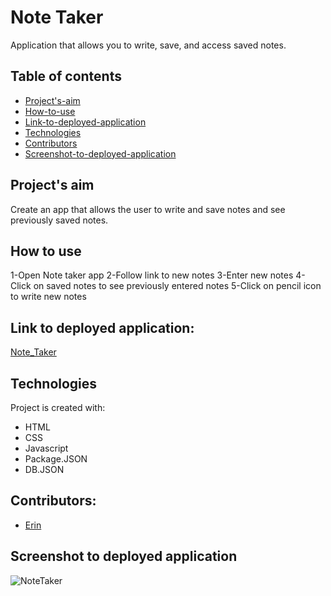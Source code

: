 
# Note Taker
Application that allows you to write, save, and access saved notes.

## Table of contents
* [Project's-aim](#project's-aim)
* [How-to-use](#how-to-use)
* [Link-to-deployed-application](#link-to-deployed-application)
* [Technologies](#technologies)
* [Contributors](#contributors)
* [Screenshot-to-deployed-application](#screenshot-to-deployed-application)




## Project's aim

Create an app that allows the user to write and save notes and see previously saved notes.
 


## How to use
1-Open Note taker app
2-Follow link to new notes
3-Enter new notes
4-Click on saved notes to see previously entered notes
5-Click on pencil icon to write new notes


## Link to deployed application:
 [Note_Taker](https://eeblaize2.github.io/Note_Taker/)


## Technologies
Project is created with:
* HTML 
* CSS 
* Javascript
* Package.JSON
* DB.JSON


## Contributors:
* [Erin](https://github.com/eeblaize2)


## Screenshot to deployed application
![NoteTaker](https://user-images.githubusercontent.com/77705971/123211476-5e687480-d478-11eb-9706-b9c63b1234af.PNG)